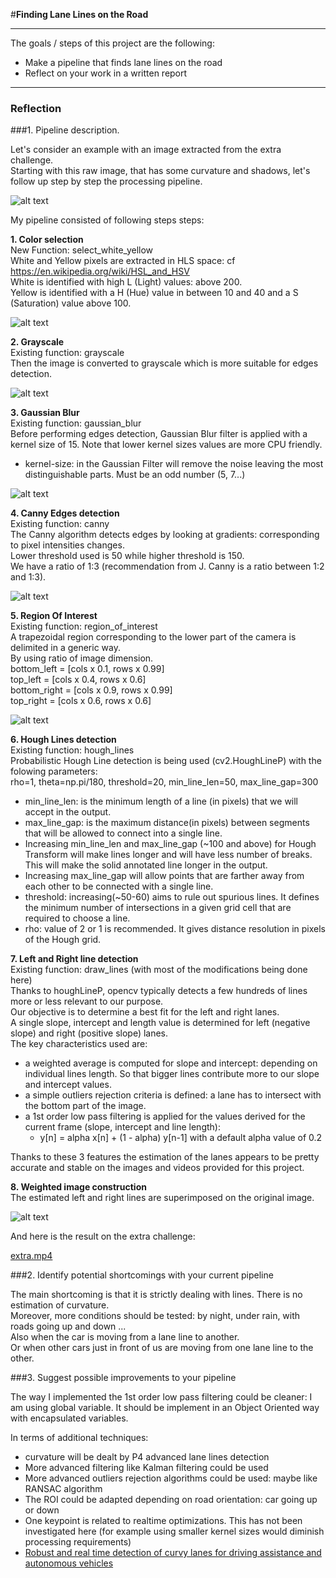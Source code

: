 #**Finding Lane Lines on the Road** 

---

The goals / steps of this project are the following:
* Make a pipeline that finds lane lines on the road
* Reflect on your work in a written report


[//]: # (Image References)

[image1]: ./writeup_images/raw.png "Raw"
[image2]: ./writeup_images/white_and_yellow.png "White and yellow"
[image3]: ./writeup_images/grayscale.png "Grayscale"
[image4]: ./writeup_images/gaussian_blur.png "Gaussian Blur"
[image5]: ./writeup_images/canny.png "Canny"
[image6]: ./writeup_images/roi.png "Region Of Interest"
[image7]: ./writeup_images/raw_with_lane_lines_detected.png "Raw with detected lane lines"
[image8]: ./writeup_images/extra.gif "Extra"


---

### Reflection

###1. Pipeline description.
  
Let's consider an example with an image extracted from the extra challenge.  
Starting with this raw image, that has some curvature and shadows, let's follow up step by step the processing pipeline.  

![alt text][image1]  
  
My pipeline consisted of following steps steps:  
  
**1. Color selection**  
New Function: select_white_yellow  
White and Yellow pixels are extracted in HLS space: cf https://en.wikipedia.org/wiki/HSL_and_HSV  
White is identified with high L (Light) values: above 200.    
Yellow is identified with a H (Hue) value in between 10 and 40 and a S (Saturation) value above 100.  
  
![alt text][image2]  
  
**2. Grayscale**    
Existing function: grayscale  
Then the image is converted to grayscale which is more suitable for edges detection.  
  
![alt text][image3]  
  
**3. Gaussian Blur**   
Existing function: gaussian_blur  
Before performing edges detection, Gaussian Blur filter is applied with a kernel size of 15. 
Note that lower kernel sizes values are more CPU friendly.  
* kernel-size: in the Gaussian Filter will remove the noise leaving the most distinguishable parts. Must be an odd number (5, 7...)  
  
![alt text][image4]  
  
**4. Canny Edges detection**    
Existing function: canny  
The Canny algorithm detects edges by looking at gradients: corresponding to pixel intensities changes.  
Lower threshold used is 50 while higher threshold is 150.  
We have a ratio of 1:3 (recommendation from J. Canny is a ratio between 1:2 and 1:3).  
  
![alt text][image5]  
  
**5. Region Of Interest**    
Existing function: region_of_interest  
A trapezoidal region corresponding to the lower part of the camera is delimited in a generic way.  
By using ratio of image dimension.  
bottom_left  = [cols x 0.1, rows x 0.99]  
top_left     = [cols x 0.4, rows x 0.6]  
bottom_right = [cols x 0.9, rows x 0.99]  
top_right    = [cols x 0.6, rows x 0.6]   
  
![alt text][image6]  
  
**6. Hough Lines detection**   
Existing function: hough_lines  
Probabilistic Hough Line detection is being used (cv2.HoughLineP) with the folowing parameters:  
rho=1, theta=np.pi/180, threshold=20, min_line_len=50, max_line_gap=300  
  
* min_line_len: is the minimum length of a line (in pixels) that we will accept in the output.  
* max_line_gap: is the maximum distance(in pixels) between segments that will be allowed to connect into a single line.  
* Increasing min_line_len and max_line_gap (~100 and above) for Hough Transform will make lines longer and will have less number of breaks. This will make the solid annotated line longer in the output.  
* Increasing max_line_gap will allow points that are farther away from each other to be connected with a single line.  
* threshold: increasing(~50-60) aims to rule out spurious lines. It defines the minimum number of intersections in a given grid cell that are required to choose a line.  
* rho: value of 2 or 1 is recommended. It gives distance resolution in pixels of the Hough grid.  

  
**7. Left and Right line detection**    
Existing function: draw_lines (with most of the modifications being done here)  
Thanks to houghLineP, opencv typically detects a few hundreds of lines more or less relevant to our purpose.  
Our objective is to determine a best fit for the left and right lanes.  
A single slope, intercept and length value is determined for left (negative slope) and right (positive slope) lanes.  
The key characteristics used are:  
* a weighted average is computed for slope and intercept: depending on individual lines length. So that bigger lines contribute more to our slope and intercept values.  
* a simple outliers rejection criteria is defined: a lane has to intersect with the bottom part of the image.  
* a 1st order low pass filtering is applied for the values derived for the current frame (slope, intercept and line length):  
  * y[n] = alpha x[n] + (1 - alpha) y[n-1] with a default alpha value of 0.2  
  
Thanks to these 3 features the estimation of the lanes appears to be pretty accurate and stable on the images and videos provided for this project.  
  
**8. Weighted image construction**    
The estimated left and right lines are superimposed on the original image.  
  
![alt text][image7]  
  
And here is the result on the extra challenge:  
  
[extra.mp4](https://youtu.be/zExBAaFdJjQ)  
    
###2. Identify potential shortcomings with your current pipeline


The main shortcoming is that it is strictly dealing with lines. There is no estimation of curvature.  
Moreover, more conditions should be tested: by night, under rain, with roads going up and down ...  
Also when the car is moving from a lane line to another.  
Or when other cars just in front of us are moving from one lane line to the other.


###3. Suggest possible improvements to your pipeline

The way I implemented the 1st order low pass filtering could be cleaner: I am using global variable. It should be implement in an Object Oriented way with encapsulated variables.  

In terms of additional techniques:
* curvature will be dealt by P4 advanced lane lines detection
* More advanced filtering like Kalman filtering could be used
* More advanced outliers rejection algorithms could be used: maybe like RANSAC algorithm
* The ROI could be adapted depending on road orientation: car going up or down
* One keypoint is related to realtime optimizations. This has not been investigated here (for example using smaller kernel sizes would diminish processing requirements)  
* [Robust and real time detection of curvy lanes for driving assistance and autonomous vehicles](http://airccj.org/CSCP/vol5/csit53211.pdf) 

